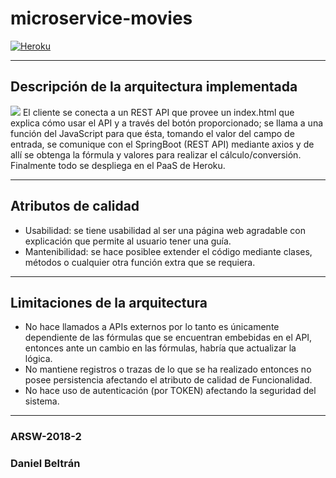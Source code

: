 # microservice-movies
[![Heroku](https://wmpics.pics/di-D9YP.png)](https://microservices-movies.herokuapp.com/)

---
## Descripción de la arquitectura implementada
![](img/diagram.png)
El cliente se conecta a un REST API que provee un index.html que explica cómo usar el API y a través del botón proporcionado; se llama a una función del JavaScript para que ésta, tomando el valor del campo de entrada, se comunique con el SpringBoot (REST API) mediante axios y de allí se obtenga la fórmula y valores para realizar el cálculo/conversión. Finalmente todo se despliega en el PaaS de Heroku.

---
## Atributos de calidad
- Usabilidad: se tiene usabilidad al ser una página web agradable con explicación que permite al usuario tener una guía.
- Mantenibilidad: se hace posiblee extender el código mediante clases, métodos o cualquier otra función extra que se requiera.

---
## Limitaciones de la arquitectura
- No hace llamados a APIs externos por lo tanto es únicamente dependiente de las fórmulas que se encuentran embebidas en el API, entonces ante un cambio en las fórmulas, habría que actualizar la lógica.
- No mantiene registros o trazas de lo que se ha realizado entonces no posee persistencia afectando el atributo de calidad de Funcionalidad.
- No hace uso de autenticación (por TOKEN) afectando la seguridad del sistema.

---
### ARSW-2018-2
### Daniel Beltrán